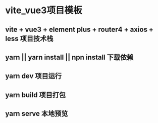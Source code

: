 # vite_vue3项目模板

## vite + vue3 + element plus + router4 + axios + less  项目技术栈

## yarn || yarn install || npn install  下载依赖

## yarn dev  项目运行

## yarn build  项目打包

## yarn serve 本地预览